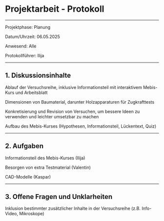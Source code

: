 # Projektarbeit - Protokoll

---

Projektphase: Planung

Datum/Uhrzeit: 06.05.2025

Anwesend: Alle

Protokollführer: Ilija

---

## 1. Diskussionsinhalte

Ablauf der Versuchsreihe, inklusive Informationsteil mit interaktivem Mebis-Kurs und Arbeitsblatt

Dimensionen von Baumaterial, darunter Holzapparaturen für Zugkrafttests

Konkretisierung und Revision von Versuchen, um bessere Ideen zu verwenden und leichter umsetzbar zu machen

Aufbau des Mebis-Kurses (Hypothesen, Informationsteil, Lückentext, Quiz)

---

## 2. Aufgaben

Informationsteil des Mebis-Kurses (Ilija)

Besorgen von extra Testmaterial (Valentin)

CAD-Modelle (Kaspar)

---

## 3. Offene Fragen und Unklarheiten

Inklusion bestimmter zusätzlicher Inhalte in der Versuchsreihe (z.B. Info-Video, Mikroskope)
